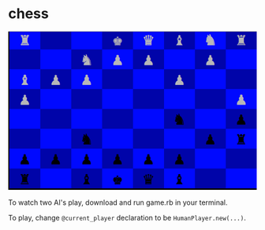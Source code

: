 # chess

![chess screenshot](./chess.png)

To watch two AI's play, download and run game.rb in your terminal.

To play, change `@current_player` declaration to be `HumanPlayer.new(...)`.


